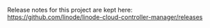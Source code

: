 Release notes for this project are kept here: https://github.com/linode/linode-cloud-controller-manager/releases
